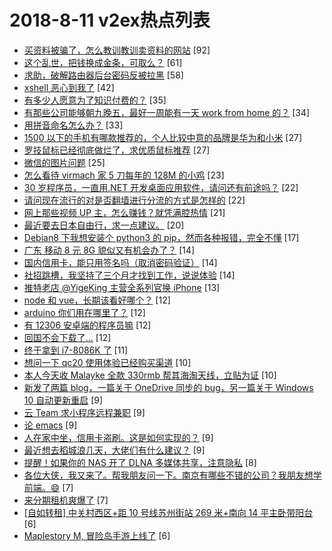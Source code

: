 # 2018-8-11 v2ex热点列表

+ [买资料被骗了，怎么教训教训卖资料的网站](https://www.v2ex.com/t/478805#reply92) [92]
+ [这个乱世，把钱换成金条，可取么？](https://www.v2ex.com/t/478799#reply61) [61]
+ [求助，破解路由器后台密码反被拉黑](https://www.v2ex.com/t/478838#reply58) [58]
+ [xshell 恶心到我了](https://www.v2ex.com/t/478837#reply42) [42]
+ [有多少人愿意为了知识付费的？](https://www.v2ex.com/t/478841#reply35) [35]
+ [有那些公司能够朝九晚五，最好一周能有一天 work from home 的？](https://www.v2ex.com/t/478809#reply34) [34]
+ [用拼音命名怎么办？](https://www.v2ex.com/t/478810#reply33) [33]
+ [1500 以下的手机有哪款推荐的，个人比较中意的品牌是华为和小米](https://www.v2ex.com/t/478814#reply27) [27]
+ [罗技鼠标已经彻底做烂了，求优质鼠标推荐](https://www.v2ex.com/t/478850#reply27) [27]
+ [微信的图片问题](https://www.v2ex.com/t/478802#reply25) [25]
+ [怎么看待 virmach 家 5 刀每年的 128M 的小鸡](https://www.v2ex.com/t/478811#reply23) [23]
+ [30 岁程序员，一直用.NET 开发桌面应用软件，请问还有前途吗？](https://www.v2ex.com/t/478807#reply22) [22]
+ [请问现在流行的对是否翻墙进行分流的方式是怎样的](https://www.v2ex.com/t/478828#reply22) [22]
+ [网上那些视频 UP 主，怎么赚钱？就凭满腔热情](https://www.v2ex.com/t/478797#reply21) [21]
+ [最近要去日本自由行，求一点建议。](https://www.v2ex.com/t/478819#reply20) [20]
+ [Debian8 下我想安装个 python3 的 pip，然而各种报错，完全不懂](https://www.v2ex.com/t/478803#reply17) [17]
+ [广东 移动 8 元 8G 貌似又有机会办了？](https://www.v2ex.com/t/478816#reply14) [14]
+ [国内信用卡，能只用签名吗（取消密码验证）](https://www.v2ex.com/t/478821#reply14) [14]
+ [社招跳槽，我坚持了三个月才找到工作，说说体验](https://www.v2ex.com/t/478824#reply14) [14]
+ [推特老店 @YigeKing 主营全系列官换 iPhone](https://www.v2ex.com/t/478873#reply13) [13]
+ [node 和 vue，长期该看好哪个？](https://www.v2ex.com/t/478798#reply12) [12]
+ [arduino 你们用在哪里了？](https://www.v2ex.com/t/478800#reply12) [12]
+ [有 12306 安卓端的程序员嘛](https://www.v2ex.com/t/478806#reply12) [12]
+ [回国不会下载了...](https://www.v2ex.com/t/478854#reply12) [12]
+ [终于拿到 i7-8086K 了](https://www.v2ex.com/t/478844#reply11) [11]
+ [想问一下 qc20 使用体验已经购买渠道](https://www.v2ex.com/t/478796#reply10) [10]
+ [本人今天收 Malayke 全款 330rmb 帮其海淘天线，立贴为证](https://www.v2ex.com/t/478872#reply10) [10]
+ [新发了两篇 blog，一篇关于 OneDrive 同步的 bug，另一篇关于 Windows 10 自动更新重启](https://www.v2ex.com/t/478790#reply9) [9]
+ [云 Team 求小程序远程兼职](https://www.v2ex.com/t/478792#reply9) [9]
+ [论 emacs](https://www.v2ex.com/t/478812#reply9) [9]
+ [人在家中坐，信用卡盗刷。这是如何实现的？](https://www.v2ex.com/t/478818#reply9) [9]
+ [最近想去稻城浪几天，大佬们有什么建议？](https://www.v2ex.com/t/478845#reply9) [9]
+ [提醒！如果你的 NAS 开了 DLNA 多媒体共享，注意隐私](https://www.v2ex.com/t/478861#reply8) [8]
+ [各位大侠，我又来了。帮我朋友问一下。南京有哪些不错的公司？我朋友想学前端。😄](https://www.v2ex.com/t/478840#reply7) [7]
+ [来分期租机爽爆了](https://www.v2ex.com/t/478864#reply7) [7]
+ [[自如转租] 中关村西区+距 10 号线苏州街站 269 米+南向 14 平主卧带阳台](https://www.v2ex.com/t/478791#reply6) [6]
+ [Maplestory M, 冒险岛手游上线了](https://www.v2ex.com/t/478804#reply6) [6]
